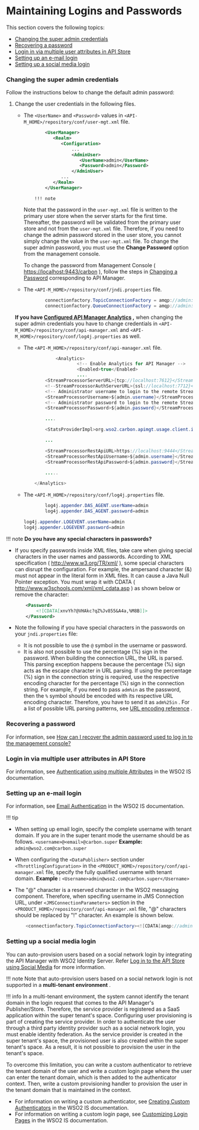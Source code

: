 # Maintaining Logins and Passwords

This section covers the following topics:

-   [Changing the super admin credentials](#MaintainingLoginsandPasswords-Changingthesuperadmincredentials)
-   [Recovering a password](#MaintainingLoginsandPasswords-Recoveringapassword)
-   [Login in via multiple user attributes in API Store](#MaintainingLoginsandPasswords-LogininviamultipleuserattributesinAPIStore)
-   [Setting up an e-mail login](#MaintainingLoginsandPasswords-Settingupane-mailloginemaillogin)
-   [Setting up a social media login](#MaintainingLoginsandPasswords-Settingupasocialmedialogin)

### Changing the super admin credentials

Follow the instructions below to change the default admin password:

1.  Change the user credentials in the following files.

    -   The `<UserName>` and `<Password>` values in `<API-M_HOME>/repository/conf/user-mgt.xml` file.

        ``` xml
                <UserManager>
                   <Realm>
                      <Configuration>
                          ...
                          <AdminUser>
                             <UserName>admin</UserName>                  
                             <Password>admin</Password>
                          </AdminUser>
                      ...
                   </Realm>
                </UserManager>
        ```

                !!! note
        Note that the password in the `user-mgt.xml` file is written to the primary user store when the server starts for the first time. Thereafter, the password will be validated from the primary user store and not from the `user-mgt.xml` file. Therefore, if you need to change the admin password stored in the user store, you cannot simply change the value in the `user-mgt.xml` file. To change the super admin password, you must use the **Change Password** option from the management console.

        To change the password from Management Console ( <https://localhost:9443/carbon> ), follow the steps in [Changing a Password](https://docs.wso2.com/display/ADMIN44x/Changing+a+Password) corresponding to API Manager.


    -   The `<API-M_HOME>/repository/conf/jndi.properties` file.

        ``` java
                connectionfactory.TopicConnectionFactory = amqp://admin:admin@clientid/carbon?brokerlist='tcp://localhost:5672'
                connectionfactory.QueueConnectionFactory = amqp://admin:admin@clientID/test?brokerlist='tcp://localhost:5672'
        ```

    **If you have [Configured API Manager Analytics](https://docs.wso2.com/display/AM2xx/Configuring+APIM+Analytics) ,** when changing the super admin credentials you have to change credentials in `<API-M_HOME>/repository/conf/api-manager.xml` and `<API-M_HOME>/repository/conf/log4j.properties` as well.

    -   The `<API-M_HOME>/repository/conf/api-manager.xml` file.

        ``` java
                    <Analytics>
                            <!-- Enable Analytics for API Manager -->
                            <Enabled>true</Enabled>
                            ....
                <StreamProcessorServerURL>{tcp://localhost:7612}</StreamProcessorServerURL>
                <!--StreamProcessorAuthServerURL>{ssl://localhost:7712}</StreamProcessorAuthServerURL-->
                <!-- Administrator username to login to the remote Stream Processor server. -->
                <StreamProcessorUsername>${admin.username}</StreamProcessorUsername>
                <!-- Administrator password to login to the remote Stream Processor server. -->
                <StreamProcessorPassword>${admin.password}</StreamProcessorPassword>

                ....

                <StatsProviderImpl>org.wso2.carbon.apimgt.usage.client.impl.APIUsageStatisticsRdbmsClientImpl</StatsProviderImpl>

                ...

                <StreamProcessorRestApiURL>https://localhost:9444</StreamProcessorRestApiURL>
                <StreamProcessorRestApiUsername>${admin.username}</StreamProcessorRestApiUsername>
                <StreamProcessorRestApiPassword>${admin.password}</StreamProcessorRestApiPassword>

                .....

            </Analytics>
        ```
    -   The `<API-M_HOME>/repository/conf/log4j.properties` file.

        ``` java
                log4j.appender.DAS_AGENT.userName=admin
                log4j.appender.DAS_AGENT.password=admin

        log4j.appender.LOGEVENT.userName=admin
        log4j.appender.LOGEVENT.password=admin       
        ```
!!! note
**Do you have any special characters in passwords?**

-   If you specify passwords inside XML files, take care when giving special characters in the user names and passwords. According to XML specification ( <http://www.w3.org/TR/xml/> ), some special characters can disrupt the configuration. For example, the ampersand character (&) must not appear in the literal form in XML files. It can cause a Java Null Pointer exception. You must wrap it with CDATA ( <http://www.w3schools.com/xml/xml_cdata.asp> ) as shown below or remove the character:

    ``` xml
        <Password>
            <![CDATA[xnvYh?@VHAkc?qZ%Jv855&A4a,%M8B]]>
        </Password>
    ```

-   Note the following if you have special characters in the passwords on your `jndi.properties` file:

    -   It is not possible to use the `@` symbol in the username or password.
    -   It is also not possible to use the percentage (%) sign in the password. When building the connection URL, the URL is parsed. This parsing exception happens because the percentage (%) sign acts as the escape character in URL parsing. If using the percentage (%) sign in the connection string is required, use the respective encoding character for the percentage (%) sign in the connection string. For example, if you need to pass `adm%in` as the password, then the `%` symbol should be encoded with its respective URL encoding character. Therefore, you have to send it as `adm%25in` .
        For a list of possible URL parsing patterns, see [URL encoding reference](http://www.w3schools.com/tags/ref_urlencode.asp) .


### Recovering a password

For information, see [How can I recover the admin password used to log in to the management console?](_FAQ_)

### Login in via multiple user attributes in API Store

For information, see [Authentication using multiple Attributes](https://docs.wso2.com/display/IS560/Managing+User+Attributes#ManagingUserAttributes-Authenticationusingmultipleattributes) in the WSO2 IS documentation.

### Setting up an e-mail login

For information, see [Email Authentication](https://docs.wso2.com/display/IS560/Using+Email+Address+as+the+Username) in the WSO2 IS documentation.

!!! tip
-   When setting up email login, specify the complete username with tenant domain. If you are in the super tenant mode the username should be as follows. `<username>@<email>@carbon.super`
    **Example:** `admin@wso2.com@carbon.super`

<!-- -->

-   When configuring the `<DataPublisher>` section under `<ThrottlingConfiguration>` in the `<PRODUCT_HOME>/repository/conf/api-manager.xml` file, specify the fully qualified username with tenant domain.
    **Example :** `<Username>admin@wso2.com@carbon.super</Username>`

<!-- -->

-   The "@" character is a reserved character in the WSO2 messaging component. Therefore, when specifing username in JMS Connection URL, under `<JMSConnectionParameters>` section in the `<PRODUCT_HOME>/repository/conf/api-manager.xml` file, "@" characters should be replaced by "!" character. An example is shown below.

    ``` java
        <connectionfactory.TopicConnectionFactory><![CDATA[amqp://admin!wso2.com!carbon.super:admin@clientid/carbon?failover='roundrobin'&cyclecount='2'&brokerlist='tcp://10.100.0.3:5682?retries='5'&connectdelay='50';tcp://10.100.0.3:5692?retries='5'&connectdelay='50'']]></connectionfactory.TopicConnectionFactory>
    ```


### Setting up a social media login

You can auto-provision users based on a social network login by integrating the API Manager with WSO2 Identity Server. Refer [Log in to the API Store using Social Media](_Log_in_to_the_API_Store_using_Social_Media_) for more information.

!!! note
Note that auto-provision users based on a social network login is not supported in a **multi-tenant environment** .

!!! info
In a multi-tenant environment, the system cannot identify the tenant domain in the login request that comes to the API Manager's Publisher/Store. Therefore, the service provider is registered as a SaaS application within the super tenant's space. Configuring user provisioning is part of creating the service provider. In order to authenticate the user through a third party identity provider such as a social network login, you must enable identity federation. As the service provider is created in the super tenant's space, the provisioned user is also created within the super tenant's space. As a result, it is not possible to provision the user in the tenant's space.

To overcome this limitation, you can write a custom authenticator to retrieve the tenant domain of the user and write a custom login page where the user can enter the tenant domain, which is then added to the authenticator context. Then, write a custom provisioning handler to provision the user in the tenant domain that is maintained in the context.

-   For information on writing a custom authenticator, see [Creating Custom Authenticators](https://docs.wso2.com/display/IS560/Writing+a+Custom+Local+Authenticator) in the WSO2 IS documentation.
-   For information on writing a custom login page, see [Customizing Login Pages](https://docs.wso2.com/display/IS560/Customizing+Login+Pages+for+Service+Providers) in the WSO2 IS documentation.


